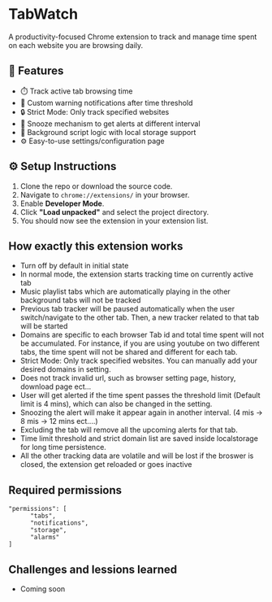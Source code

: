 # TabWatch 

A productivity-focused Chrome extension to track and manage time spent on each website you are browsing daily.

## 🚀 Features

- ⏱️ Track active tab browsing time
- 🔔 Custom warning notifications after time threshold
- 🔒 Strict Mode: Only track specified websites
- 🔁 Snooze mechanism to get alerts at different interval
- 🧠 Background script logic with local storage support
- ⚙️ Easy-to-use settings/configuration page


## ⚙️ Setup Instructions

1. Clone the repo or download the source code.
2. Navigate to `chrome://extensions/` in your browser.
3. Enable **Developer Mode**.
4. Click **"Load unpacked"** and select the project directory.
5. You should now see the extension in your extension list.


## How exactly this extension works

- Turn off by default in initial state
- In normal mode, the extension starts tracking time on currently active tab
- Music playlist tabs which are automatically playing in the other background tabs will not be tracked
- Previous tab tracker will be paused automatically when the user switch/navigate to the other tab. Then, a new tracker related to that tab will be started
- Domains are specific to each browser Tab id and total time spent will not be accumulated. For instance, if you are using youtube on two different tabs, the time spent will not be shared and different for each tab.
- Strict Mode: Only track specified websites. You can manually add your desired domains in setting.
- Does not track invalid url, such as browser setting page, history, download page ect...
- User will get alerted if the time spent passes the threshold limit (Default limit is 4 mins), which can also be changed in the setting.
- Snoozing the alert will make it appear again in another interval. (4 mis -> 8 mis -> 12 mins ect....)
- Excluding the tab will remove all the upcoming alerts for that tab. 
- Time limit threshold and strict  domain list are saved inside localstorage for long time persistence.
- All the other tracking data are volatile and will be lost if the broswer is closed, the extension get reloaded or goes inactive


## Required permissions
```
"permissions": [
      "tabs",
      "notifications",
      "storage",
      "alarms"
]
```

## Challenges and lessions learned

- Coming soon



